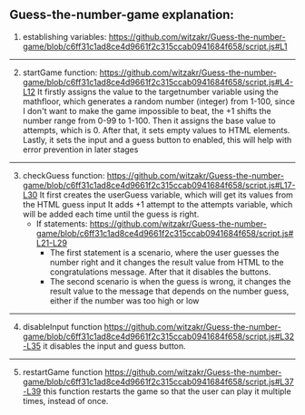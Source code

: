 Guess-the-number-game explanation:
  -----------------------
  1. establishing variables:
      https://github.com/witzakr/Guess-the-number-game/blob/c6ff31c1ad8ce4d9661f2c315ccab0941684f658/script.js#L1
  --------------------------
  2. startGame function:
       https://github.com/witzakr/Guess-the-number-game/blob/c6ff31c1ad8ce4d9661f2c315ccab0941684f658/script.js#L4-L12
         It firstly assigns the value to the targetnumber variable using the mathfloor, which generates a random number (integer) from 1-100, since I don't want to make the game impossible to beat, the +1 shifts the number range from 0-99 to 1-100.
         Then it assigns the base value to attempts, which is 0.
         After that, it sets empty values to HTML elements.
         Lastly, it sets the input and a guess button to enabled, this will help with error prevention in later stages
  ------------------------
  3. checkGuess function:
       https://github.com/witzakr/Guess-the-number-game/blob/c6ff31c1ad8ce4d9661f2c315ccab0941684f658/script.js#L17-L30
       It first creates the userGuess variable, which will get its values from the HTML guess input
       It adds +1 attempt to the attempts variable, which will be added each time until the guess is right.
        - If statements:
        https://github.com/witzakr/Guess-the-number-game/blob/c6ff31c1ad8ce4d9661f2c315ccab0941684f658/script.js#L21-L29
          - The first statement is a scenario, where the user guesses the number right and it changes the result value from HTML to the congratulations message. After that it disables the buttons.
          - The second scenario is when the guess is wrong, it changes the result value to the message that depends on the number guess, either if the number was too high or low
  ------------------------------------------
  4. disableInput function
     https://github.com/witzakr/Guess-the-number-game/blob/c6ff31c1ad8ce4d9661f2c315ccab0941684f658/script.js#L32-L35
     it disables the input and guess button.
  ----------------------------------------
  5. restartGame function
     https://github.com/witzakr/Guess-the-number-game/blob/c6ff31c1ad8ce4d9661f2c315ccab0941684f658/script.js#L37-L39
     this function restarts the game so that the user can play it multiple times, instead of once.

